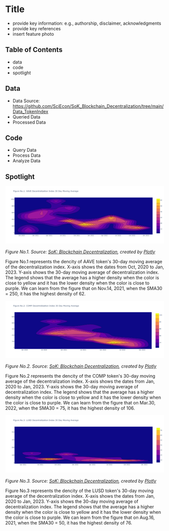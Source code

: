 # Title
- provide key information: e.g., authorship, disclaimer, acknowledgments
- provide key references 
- insert feature photo 

## Table of Contents
- data
- code
- spotlight

## Data
- Data Source: https://github.com/SciEcon/SoK_Blockchain_Decentralization/tree/main/Data_TokenIndex
- Queried Data
- Processed Data

## Code
- Query Data
- Process Data
- Analyze Data

## Spotlight

![AAVE](https://github.com/yutongquan/STATS201_Problem_Set_2_Explanation/blob/main/spotlight/figure%201.png)

*Figure No.1. Source: [SoK: Blockchain Decentralization](https://github.com/SciEcon/SoK_Blockchain_Decentralization/), created by [Plotly](https://plotly.com/python/)*

Figure No.1 represents the dencity of AAVE token's 30-day moving average of the decentralization index. X-axis shows the dates from Oct, 2020 to Jan, 2023. Y-axis shows the 30-day moving average of decentralization index. The legend shows that the average has a higher density when the color is close to yellow and it has the lower density when the color is close to purple. We can learn from the figure that on Nov.14, 2021, when the SMA30 = 250, it has the highest density of 62.

![COMP](https://github.com/yutongquan/STATS201_Problem_Set_2_Explanation/blob/main/spotlight/figure%202.png)

*Figure No.2. Source: [SoK: Blockchain Decentralization](https://github.com/SciEcon/SoK_Blockchain_Decentralization/), created by [Plotly](https://plotly.com/python/)*

Figure No.2 represents the dencity of the COMP token's 30-day moving average of the decentralization index. X-axis shows the dates from Jan, 2020 to Jan, 2023. Y-axis shows the 30-day moving average of decentralization index. The legend shows that the average has a higher density when the color is close to yellow and it has the lower density when the color is close to purple. We can learn from the figure that on Mar.30, 2022, when the SMA30 = 75, it has the highest density of 106.

![LUSD](https://github.com/yutongquan/STATS201_Problem_Set_2_Explanation/blob/main/spotlight/figure%203.png)

*Figure No.3. Source: [SoK: Blockchain Decentralization](https://github.com/SciEcon/SoK_Blockchain_Decentralization/), created by [Plotly](https://plotly.com/python/)*

Figure No.3 represents the dencity of the LUSD token's 30-day moving average of the decentralization index. X-axis shows the dates from Jan, 2020 to Jan, 2023. Y-axis shows the 30-day moving average of decentralization index. The legend shows that the average has a higher density when the color is close to yellow and it has the lower density when the color is close to purple. We can learn from the figure that on Aug.16, 2021, when the SMA30 = 50, it has the highest density of 76.


